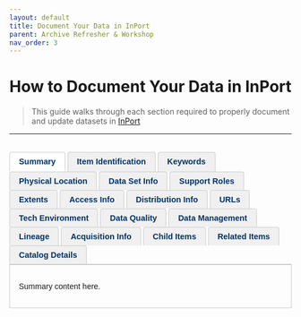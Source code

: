 ```yaml
---
layout: default
title: Document Your Data in InPort
parent: Archive Refresher & Workshop
nav_order: 3
---
```

# How to Document Your Data in InPort

> This guide walks through each section required to properly document and update datasets in [InPort](https://www.fisheries.noaa.gov/inport/)
---


<style>
  .inport-tabs {
    display: flex;
    flex-wrap: wrap;
    border-bottom: 2px solid #ccc;
    margin-top: 2rem;
    font-family: sans-serif;
  }

  .inport-tab {
    padding: 0.5rem 1rem;
    margin-right: 0.25rem;
    background-color: #f0f0f0;
    border: 1px solid #ccc;
    border-bottom: none;
    border-radius: 4px 4px 0 0;
    font-weight: bold;
    font-size: 0.9rem;
    color: #003366;
    cursor: pointer;
  }

  .inport-tab.active {
    background-color: #ffffff;
    border-bottom: 2px solid white;
  }

  .tab-content {
    display: none;
    padding: 1rem;
    border: 1px solid #ccc;
    border-top: none;
    font-family: sans-serif;
  }

  .tab-content.active {
    display: block;
  }
</style>

<!-- Tab Headers -->
<div class="inport-tabs">
  <div class="inport-tab active" onclick="showTab('summary')">Summary</div>
  <div class="inport-tab" onclick="showTab('item-id')">Item Identification</div>
  <div class="inport-tab" onclick="showTab('keywords')">Keywords</div>
  <div class="inport-tab" onclick="showTab('location')">Physical Location</div>
  <div class="inport-tab" onclick="showTab('dataset-info')">Data Set Info</div>
  <div class="inport-tab" onclick="showTab('support-roles')">Support Roles</div>
  <div class="inport-tab" onclick="showTab('extents')">Extents</div>
  <div class="inport-tab" onclick="showTab('access-info')">Access Info</div>
  <div class="inport-tab" onclick="showTab('distribution-info')">Distribution Info</div>
  <div class="inport-tab" onclick="showTab('urls')">URLs</div>
  <div class="inport-tab" onclick="showTab('tech-env')">Tech Environment</div>
  <div class="inport-tab" onclick="showTab('data-quality')">Data Quality</div>
  <div class="inport-tab" onclick="showTab('data-management')">Data Management</div>
  <div class="inport-tab" onclick="showTab('lineage')">Lineage</div>
  <div class="inport-tab" onclick="showTab('acquisition')">Acquisition Info</div>
  <div class="inport-tab" onclick="showTab('child-items')">Child Items</div>
  <div class="inport-tab" onclick="showTab('related-items')">Related Items</div>
  <div class="inport-tab" onclick="showTab('catalog-details')">Catalog Details</div>
</div>

<!-- Tab Contents -->
<div id="summary" class="tab-content active"><p>Summary content here.</p></div>




<div id="item-id" class="tab-content"><p>
<strong>Item Identification</strong>
<ul>
  <li>
    <strong>Title:</strong> NCRMP: WHAT (metrics) + WHERE (region) + WHEN (from/to)
    <ul>
      <li><em>If Title includes “...since YEAR” change it to “...from YEAR to YEAR”</em></li>
      <img width="750" height=auto alt="Example:" src="{{ '/assets/screenshot-2025-08-01-120531.png' | relative_url }}" />

    </ul>
  </li>

  <li>
    <strong>Short Name:</strong> Add a short name if one isn’t already given 
    <ul>
      <li><em>If NCRMP, start with NCRMP: dataset</em></li>
      <img width="500" height=auto alt="Example:" src="{{ '/assets/screenshot-2025-08-01-122436.png' | relative_url }}" />

    </ul>
  </li>

  <li>
    <strong>Status:</strong> 
    <ul>
      <li>If NCRMP = ongoing</li>
      <li>If one-off project = completed</li>
    </ul>
  </li>

  <li>
    <strong>Creation Date:</strong> Month and year when the first dataset files included in the InPort record were submitted to NCEI
    <ul>
      <li><em>File date of data in <code>T:\DataManagement\NCEI Archive Packages\</code></em></li>
    </ul>
  </li>

  <li>
    <strong>Revision Date:</strong> Month and year you are revising the record with the new set of data
  </li>

  <li>
    <strong>Publication Date:</strong> Update YEAR to reflect when the dataset will be published or republished with new data
  </li>
    <div style="padding-left: 3em;">
        <em><img width="250" height=auto alt="Example:" src="{{ '/assets/Screenshot-2025-08-01-122859.png' | relative_url }}" /></em>
    </div>
    
  <li>
    <strong>Abstract:</strong> About the dataset — who, what, where, when, and a brief how
    <ul>
      <li>Who: PIFSC and ESD and CRCP (or NCRMP)</li>
      <li>Update to reflect latest mission/surveys</li>
      <li>Be sure to describe/emphasize the dataset to be archived (not the analysis, publication, or project).</li>
      <li>
        <em>Example:</em><br/>
        <blockquote>
        The data described here include <strong>XXXX</strong> data collected as part of NOAA's ongoing National Coral Reef Monitoring Program (NCRMP). These data were gathered around <strong>REGION AND/OR ISLAND(S)</strong> from <strong>DATE</strong> to <strong>DATE</strong> as a part of the NOAA Pacific Islands Fisheries Science Center (PIFSC), Ecosystem Sciences Division (formerly the Coral Reef Ecosystem Division) led NCRMP mission to <strong>REGION AND/OR ISLAND(S)</strong> in <strong>YYYY</strong>. The variables of <strong>XXXX</strong> were recorded by SCUBA divers during surveys at NCRMP climate stations. A select number of climate sites were chosen per island in hard-bottom habitat at 15-m depths in a stratified random fashion. To record <strong>XXXX</strong>, the divers... [brief overview of method]
        </blockquote>
      </li>
    </ul>
  </li>

  <li>
    <strong>Purpose:</strong> Why this dataset matters — what purpose does it serve?
    <ul>
      <li>
        <em>Example:</em><br/>
        <blockquote>
        Water temperature time series data aid in the monitoring of seawater temperature variability and are used to help scientists assess and understand how coral reefs monitored as part of the NOAA National Coral Reef Monitoring Program (NCRMP) are responding to thermal stress.
        </blockquote>
      </li>
    </ul>
  </li>

  <li>
    <strong>Notes:</strong>
    <ul>
      <li>Address any issues/questions/updates, then delete notes before submission</li>
      <li>You can also add a note for anything you’re not sure about, and we’ll figure out what to do with it.</li>  
      <li><strong>It should be deleted before the record is published and exported for NCEI </strong></li>
    </ul>
  </li>

  <li>
    <strong>Citation:</strong> Add any directly relevant publication citations (e.g., SOP, reports, summary briefs)
    <ul>
      <li>Drafts are okay — just indicate so</li>
    </ul>
  </li>

  <li>
    <strong>Supplemental Info:</strong> Big-picture context — if part of NCRMP, RAMP, or a one-off project, describe it here
    <ul>
      <li>
        <strong><u>Supplemental Info for Ecological Data:</u></strong><br/>
        <blockquote>
       <p>The NOAA National Coral Reef Monitoring Program (NCRMP) details a long term approach to provide an ecosystem perspective via monitoring climate, fish, benthic, and socioeconomic variables in a consistent and integrated manner. The NCRMP coordinates various NOAA Coral Reef Conservation Program (CRCP) biological, physical, and human dimensions activities into a cohesive NOAA-wide effort. Through the implementation of the NCRMP, NOAA is able to clearly and concisely communicate results of national-scale monitoring to national, state, and territorial policy makers, resource managers, and the public on a periodic basis.</p>

        <p> NCRMP is a framework for conducting sustained observations of biological, climate, and socioeconomic indicators at 10 priority coral reefs across the U.S. and its territories. This integrated approach consolidates monitoring of coral reefs under a uniform method in the Pacific, Atlantic, Caribbean, and the Gulf of Mexico for the first time. NCRMP is funded by the CRCP and supported by NOAA Fisheries, NOAA National Centers for Coastal Ocean Science (NCCOS), and many other partners. The PIFSC Ecosystem Sciences Division (ESD) at NOAA Fisheries is leading biological monitoring in the U.S. Pacific Islands Region. </p>

        <p> The biological component of NCRMP in the Pacific provides a triennial ecological characterization at a broad spatial scale of general reef condition for reef fishes, corals and benthic habitat (i.e., fish species composition/density/size, benthic cover, and coral density/size/condition). Innovative analysis techniques are then used to develop products that give fellow scientists, managers, decision makers and the public a better understanding of a region’s resources and how they are changing over time. </p> 

        </blockquote>
      </li>
      <li>
        <strong><u>Supplemental Info for Climate Data:</u></strong><br/>
        <blockquote>
        <p> The NOAA National Coral Reef Monitoring Program (NCRMP) details a long term approach to provide an ecosystem perspective via monitoring climate, fish, benthic, and socioeconomic variables in a consistent and integrated manner. The NCRMP coordinates various NOAA Coral Reef Conservation Program (CRCP) biological, physical, and human dimensions activities into a cohesive NOAA-wide effort. Through the implementation of the NCRMP, NOAA is able to clearly and concisely communicate results of national-scale monitoring to national, state, and territorial policy makers, resource managers, and the public on a periodic basis.</p>

        <p> NCRMP is a framework for conducting sustained observations of biological, climate, and socioeconomic indicators at 10 priority coral reefs across the U.S. and its territories. This integrated approach consolidates monitoring of coral reefs under a uniform method in the Pacific, Atlantic, Caribbean, and the Gulf of Mexico for the first time. NCRMP is funded by the Coral Reef Conservation Program (CRCP) and supported by NOAA Fisheries, NOAA National Centers for Coastal Ocean Science (NCCOS), NOAA’s Atlantic Oceanographic & Meteorological Laboratory (AOML), NOAA Coral Reef Watch, and many other partners. The Ecosystem Sciences Division (ESD) at NOAA Fisheries is leading in-situ climate monitoring in the U.S. Pacific Islands Region.</p>

        <p> The climate component of NCRMP in the Pacific provides a comprehensive view of climate change impacts on coral reef ecosystems and helps identify areas of resilience and vulnerability. The key indicators used to identify and monitor climate-driven trends include 1) thermal stress caused by changes in sea temperature, 2) ocean acidification resulting from changes in carbonate chemistry, and 3) ecological impacts by collecting data on coral growth rates, erosion, and community structure to understand the impacts of thermal stress and ocean acidification on the ecosystem. Each year, ESD scientists work closely with CRCP and partners during Reef Assessment and Monitoring Program (RAMP) missions to collect data using moored oceanographic and ecological instruments stationed at fixed sites in the Pacific Ocean, and water samples collected by divers. The in-situ data and satellite-based observations are also used in modeling efforts. Innovative analysis techniques are used to develop products that give fellow scientists, managers, decision makers and the public a better understanding of a region’s resources and how they are changing over time.</p>
        </blockquote>
      </li>
    </ul>
  </li>

  <li>
    <strong>DOI:</strong> Assigned only to NCRMP datasets (NCEI Collection) by CRCP
    <ul>
      <li>Usually applies only to NCRMP data</li>
      <li>
        To find the DOI:
        <ul>
          <li>Navigate to an existing dataset accession in the InPort record</li>
          <li>Go to Distribution Info → Accession URL → Documentation tab → NCEI Collection under Associated Resources</li>
          <li>Copy the Dataset Identifier (not the full link)</li>
          <li>
        Example: <code>10.7289/V59s6vcf5</code> (use the identifier only)
      </li>
        </ul>
      </li>
      
      <li>This is NOT the DOI for the related publication</li>
    </ul>
  </li>

  <li>
    <strong>DOI Registration Authority:</strong> NOAA
  </li>
</ul>

</p></div>





<div id="keywords" class="tab-content"><p>
  <strong>Keywords</strong>
 <ul>
    <li>InPort uses both <strong>CONTROLLED</strong> and <strong>UNCONTROLLED</strong> keywords.

      <ul>
        <li>Controlled keywords (GCMD thesauri) are required for CoRIS and help users find datasets on platforms like DATA.GOV and OneStop.</li>
        <li>Uncontrolled keywords (Theme) provide additional descriptive information.</li>
        <li>Keywords can be cloned from similar records to save time.</li>
      </ul>
    </li>

    <li><strong>Controlled Keywords:</strong>
      <ul>
        <li>Include:
          <ul>
            <li>Ecosystem Sciences Division as GCMD Data Center</li>
            <li>Coral Reef, Benthic, and other relevant GCMD Science Keywords</li>
            <li>Applicable GCMD Location, Instrument, and Platform Keywords</li>
          </ul>
        </li>
        <li>Add an ISO 19115 Topic Category (e.g., Biota, Oceans, Environment)</li>
       <div style="padding-left: 2em;">
             <em><img width="500" height=auto alt="Example:" src="{{ '/assets/Screenshot-2025-08-01-131806.png' | relative_url }}" /></em>
        </div>Screenshot-2025-08-01-131806
      </ul>
    </li>

    <li><strong>Uncontrolled Keywords (Theme):</strong>
      <ul>
        <li><a href="https://gcmd.earthdata.nasa.gov/KeywordViewer/scheme/all/ea7d9260-7e8f-4c53-89c4-f1b4bccc5a63">CoRIS Discovery Thesaurus</a> (required, only 1):
          <ul>
            <li>Numeric Data Sets > Benthic</li>
            <li>Numeric Data Sets > Biology</li>
            <li>Numeric Data Sets > Calcification Rate</li>
            <li>Numeric Data Sets > Chemistry</li>
            <li>Numeric Data Sets > Fish Census</li>
            <li>Numeric Data Sets > Oceanography</li>
            <li>Visual Images > Habitats</li>
          </ul>
        </li>
        <li><a href="https://data.nodc.noaa.gov/cgi-bin/iso?id=gov.noaa.nodc:ISO_19115_1">CoRIS Theme Thesaurus</a> (at least 1): match the ISO Topic Category.</li>
      </ul>
    </li>

    <li><strong>CRCP Project ID (if CRCP funded):</strong>
      <ul>
        <li><strong>NCRMP (2013+):</strong> 743 – National Coral Reef Monitoring Program</li>
        <li><strong>FY12:</strong> 587 – Pacific Reef Assessment and Monitoring Program</li>
        <li><strong>FY11 & earlier:</strong> 1221 – Pacific RAMP Biennial Monitoring</li>
      </ul>
    </li>

    <li><strong>NODC Thesauri:</strong>
      <ul>
        <li><strong>Observation Types:</strong> One observation type + one data type per metric.
          <ul>
            <li>e.g., survey, in situ, satellite data, visual assessment</li>
          </ul>
        </li>
        <li><strong>Data Types:</strong> e.g., percent cover, biomass, conductivity</li>
        <li>Use the NCRMP <a href="https://www.ncei.noaa.gov/data/oceans/ncei/ocads/metadata/NCRMP_NODC_Controlled_Vocabulary.xlsx">Controlled Vocabulary</a> as reference.</li>
      </ul>
    </li>

    <li><strong>Project, Institution, and Exclusion Keywords:</strong>
      <ul>
        <li><strong>NODC Project Thesaurus:</strong>
          <ul>
            <li>Coral Reef Conservation Program</li>
            <li>National Coral Reef Monitoring Program</li>
            <li>Pacific RAMP</li>
          </ul>
        </li>
        <li><strong>NODC Submitting Institution:</strong> e.g., US DOC, NOAA, NMFS, PIFSC, CRED</li>
        <li><strong>PARR Exclusion (optional):</strong> e.g., Non-Federal Funding, Legacy Data Set</li>
      </ul>
    </li>

    <li><strong>Instrument:</strong>
      <ul>
        <li>TYPE = INSTRUMENT</li>
        <li>Use NODC INSTRUMENT TYPES THESAURUS if possible</li>
        <li>Examples: ADCP, CTD, fluorometer, GPS, STR, CTD etc.</li>
      </ul>
    </li>

    <li><strong>Platform:</strong>
      <ul>
        <li>Use <a href="https://www.ncei.noaa.gov/access/inport/item/1251659">NODC PLATFORM NAMES THESAURUS</a></li>
        <li>Examples: Hi‘ialakai, Oscar Elton Sette, Small Vessels</li>
        <li>TYPE = PLATFORM</li>
      </ul>
    </li>

    <li><strong>Spatial/Place:</strong>
      <ul>
        <li><a href="https://www.coris.noaa.gov/data/supportrngdocs.html#keywords">CoRIS Place Thesaurus</a>: 1+ pair per region</li>
        <li>One for COUNTRY/TERRITORY and one for OCEAN BASIN</li>
        <li>Examples:
          <ul>
            <li>COUNTRY/TERRITORY = Northern Mariana Islands</li>
            <li>OCEAN BASIN = Western Pacific Ocean</li>
          </ul>
        </li>
        <li>Also add keywords from:
          <ul>
            <li><a href="https://gcmd.earthdata.nasa.gov/KeywordViewer/scheme/all/a4523ae1-d49a-45cf-98e0-eed261e0ac8b">Pacific Country Thesaurus</a></li>
            <li><a href="https://gcmd.earthdata.nasa.gov/KeywordViewer/scheme/all/fb050d4f-ec8e-43ed-89f0-393f209c53c3">Pacific Ocean Thesaurus</a></li>
            <li>NODC SEA AREA NAMES THESAURUS</li>
          </ul>
        </li>
      </ul>
    </li>
  </ul></p></div>





<div id="location" class="tab-content"><p>Physical Location content here.</p></div>
<div id="dataset-info" class="tab-content"><p>Data Set Info content here.</p></div>
<div id="support-roles" class="tab-content"><p>Support Roles content here.</p></div>
<div id="extents" class="tab-content"><p>Extents content here.</p></div>
<div id="access-info" class="tab-content"><p>Access Info content here.</p></div>
<div id="distribution-info" class="tab-content"><p>Distribution Info content here.</p></div>
<div id="urls" class="tab-content"><p>URLs content here.</p></div>
<div id="tech-env" class="tab-content"><p>Tech Environment content here.</p></div>
<div id="data-quality" class="tab-content"><p>Data Quality content here.</p></div>
<div id="data-management" class="tab-content"><p>Data Management content here.</p></div>
<div id="lineage" class="tab-content"><p>Lineage content here.</p></div>
<div id="acquisition" class="tab-content"><p>Acquisition Info content here.</p></div>
<div id="child-items" class="tab-content"><p>Child Items content here.</p></div>
<div id="related-items" class="tab-content"><p>Related Items content here.</p></div>
<div id="catalog-details" class="tab-content"><p>Catalog Details content here.</p></div>

<script>
  function showTab(tabId) {
    document.querySelectorAll('.tab-content').forEach(tab => {
      tab.classList.remove('active');
    });
    document.querySelectorAll('.inport-tab').forEach(tab => {
      tab.classList.remove('active');
    });
    document.getElementById(tabId).classList.add('active');
    event.target.classList.add('active');
  }
</script>










